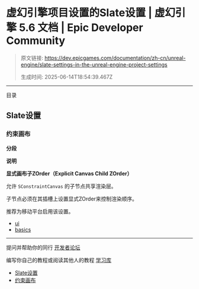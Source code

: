 # 虚幻引擎项目设置的Slate设置 | 虚幻引擎 5.6 文档 | Epic Developer Community

> 原文链接: https://dev.epicgames.com/documentation/zh-cn/unreal-engine/slate-settings-in-the-unreal-engine-project-settings
> 
> 生成时间: 2025-06-14T18:54:39.467Z

---

目录

## Slate设置

### 约束画布

**分段**

**说明**

**显式画布子ZOrder（Explicit Canvas Child ZOrder）**

允许 `SConstraintCanvas` 的子节点共享渲染层。

子节点必须在其插槽上设置显式ZOrder来控制渲染顺序。

推荐为移动平台启用该设置。

-   [ui](https://dev.epicgames.com/community/search?query=ui)
-   [basics](https://dev.epicgames.com/community/search?query=basics)

* * *

提问并帮助你的同行 [开发者论坛](https://forums.unrealengine.com/categories?tag=unreal-engine)

编写你自己的教程或阅读其他人的教程 [学习库](https://dev.epicgames.com/community/unreal-engine/learning)

-   [Slate设置](/documentation/zh-cn/unreal-engine/slate-settings-in-the-unreal-engine-project-settings#slate%E8%AE%BE%E7%BD%AE)
-   [约束画布](/documentation/zh-cn/unreal-engine/slate-settings-in-the-unreal-engine-project-settings#%E7%BA%A6%E6%9D%9F%E7%94%BB%E5%B8%83)